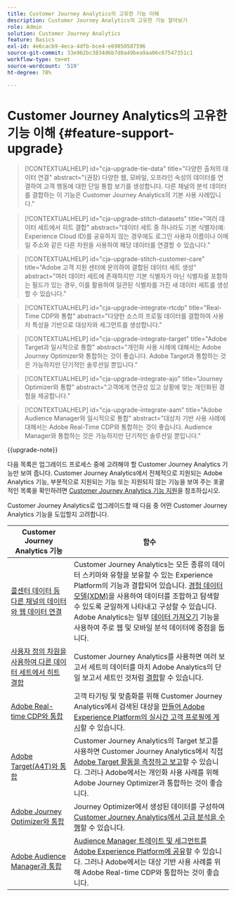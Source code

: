 ```yaml
---
title: Customer Journey Analytics의 고유한 기능 이해
description: Customer Journey Analytics의 고유한 기능 알아보기
role: Admin
solution: Customer Journey Analytics
feature: Basics
exl-id: 4e6cacb9-4eca-4dfb-bce4-e69850507596
source-git-commit: 33e962bc3834d6b7d0a49bea9aa06c67547351c1
workflow-type: tm+mt
source-wordcount: '519'
ht-degree: 78%

---
```


# Customer Journey Analytics의 고유한 기능 이해 {#feature-support-upgrade}

<!-- markdownlint-disable MD034 -->

>[!CONTEXTUALHELP]
>id="cja-upgrade-tie-data"
>title="다양한 출처의 데이터 연결"
>abstract="(권장) 다양한 웹, 모바일, 오프라인 속성의 데이터를 연결하여 고객 행동에 대한 단일 통합 보기를 생성합니다. 다른 채널의 분석 데이터를 결합하는 이 기능은 Customer Journey Analytics의 기본 사용 사례입니다."

<!-- markdownlint-enable MD034 -->

<!-- markdownlint-disable MD034 -->

>[!CONTEXTUALHELP]
>id="cja-upgrade-stitch-datasets"
>title="여러 데이터 세트에서 히트 결합"
>abstract="데이터 세트 중 하나라도 기본 식별자(예: Experience Cloud ID)를 공유하지 않는 경우에도 로그인 사용자 이름이나 이메일 주소와 같은 다른 차원을 사용하여 해당 데이터를 연결할 수 있습니다."

<!-- markdownlint-enable MD034 -->

<!-- markdownlint-disable MD034 -->

>[!CONTEXTUALHELP]
>id="cja-upgrade-stitch-customer-care"
>title="Adobe 고객 지원 센터에 문의하여 결합된 데이터 세트 생성"
>abstract="여러 데이터 세트에 존재하지만 기본 식별자가 아닌 식별자를 포함하는 필드가 있는 경우, 이를 활용하여 일관된 식별자를 가진 새 데이터 세트를 생성할 수 있습니다."

<!-- markdownlint-enable MD034 -->

<!-- markdownlint-disable MD034 -->

>[!CONTEXTUALHELP]
>id="cja-upgrade-integrate-rtcdp"
>title="Real-Time CDP와 통합"
>abstract="다양한 소스의 프로필 데이터를 결합하여 사용자 특성을 기반으로 대상자와 세그먼트를 생성합니다."

<!-- markdownlint-enable MD034 -->

<!-- markdownlint-disable MD034 -->

>[!CONTEXTUALHELP]
>id="cja-upgrade-integrate-target"
>title="Adobe Target과 일시적으로 통합"
>abstract="개인화 사용 사례에 대해서는 Adobe Journey Optimizer와 통합하는 것이 좋습니다. Adobe Target과 통합하는 것은 가능하지만 단기적인 솔루션일 뿐입니다."

<!-- markdownlint-enable MD034 -->

<!-- markdownlint-disable MD034 -->

>[!CONTEXTUALHELP]
>id="cja-upgrade-integrate-ajo"
>title="Journey Optimizer와 통합"
>abstract="고객에게 연관성 있고 상황에 맞는 개인화된 경험을 제공합니다."

<!-- markdownlint-enable MD034 -->

<!-- markdownlint-disable MD034 -->

>[!CONTEXTUALHELP]
>id="cja-upgrade-integrate-aam"
>title="Adobe Audience Manager와 일시적으로 통합"
>abstract="대상자 기반 사용 사례에 대해서는 Adobe Real-Time CDP와 통합하는 것이 좋습니다. Audience Manager와 통합하는 것은 가능하지만 단기적인 솔루션일 뿐입니다."

<!-- markdownlint-enable MD034 -->

{{upgrade-note}}

다음 목록은 업그레이드 프로세스 중에 고려해야 할 Customer Journey Analytics 기능만 보여 줍니다. Customer Journey Analytics에서 전체적으로 지원되는 Adobe Analytics 기능, 부분적으로 지원되는 기능 또는 지원되지 않는 기능을 보여 주는 포괄적인 목록을 확인하려면 [Customer Journey Analytics 기능 지원](/help/getting-started/aa-vs-cja/cja-aa.md)을 참조하십시오.

Customer Journey Analytics로 업그레이드할 때 다음 중 어떤 Customer Journey Analytics 기능을 도입할지 고려합니다.

| Customer Journey Analytics 기능 | 함수 |
|---------|----------|
| [콜센터 데이터 등 다른 채널의 데이터와 웹 데이터 연결](https://experienceleague.adobe.com/ko/docs/analytics-platform/using/cja-usecases/cross-channel/cross-channel) | Customer Journey Analytics는 모든 종류의 데이터 스키마와 유형을 보유할 수 있는 Experience Platform의 기능과 결합되어 있습니다. [경험 데이터 모델(XDM)](https://experienceleague.adobe.com/docs/experience-platform/xdm/home.html)을 사용하여 데이터를 조합하고 탐색할 수 있도록 균일하게 나타내고 구성할 수 있습니다. Adobe Analytics는 일부 [데이터 가져오기](https://experienceleague.adobe.com/docs/analytics/import/home.html) 기능을 사용하여 주로 웹 및 모바일 분석 데이터에 중점을 둡니다. |
| [사용자 정의 차원을 사용하여 다른 데이터 세트에서 히트 결합](https://experienceleague.adobe.com/ko/docs/analytics-platform/using/stitching/overview) | Customer Journey Analytics를 사용하면 여러 보고서 세트의 데이터를 마치 Adobe Analytics의 단일 보고서 세트인 것처럼 [결합](/help/connections/combined-dataset.md)할 수 있습니다. |
| [Adobe Real-time CDP와 통합](/help/components/audiences/audiences-overview.md) | 고객 타기팅 및 맞춤화를 위해 Customer Journey Analytics에서 검색된 대상을 [만들어 Adobe Experience Platform의 실시간 고객 프로필에 게시](/help/components/audiences/audiences-overview.md)할 수 있습니다. |
| [Adobe Target(A4T)와 통합](/help/integrations/at.md) | Customer Journey Analytics의 Target 보고를 사용하면 Customer Journey Analytics에서 직접 [Adobe Target 활동을 측정하고 보고](/help/integrations/at.md)할 수 있습니다. 그러나 Adobe에서는 개인화 사용 사례를 위해 Adobe Journey Optimizer과 통합하는 것이 좋습니다. |
| [Adobe Journey Optimizer와 통합](/help/integrations/ajo.md) | Journey Optimizer에서 생성된 데이터를 구성하여 [Customer Journey Analytics에서 고급 분석을 수행](/help/integrations/ajo.md)할 수 있습니다. |
| [Adobe Audience Manager과 통합](https://experienceleague.adobe.com/en/docs/audience-manager/user-guide/implementation-integration-guides/integration-experience-platform/aam-aep-audience-sharing) | [Audience Manager 트레이트 및 세그먼트를 Adobe Experience Platform에 공유](https://experienceleague.adobe.com/en/docs/audience-manager/user-guide/implementation-integration-guides/integration-experience-platform/aam-aep-audience-sharing)할 수 있습니다. 그러나 Adobe에서는 대상 기반 사용 사례를 위해 Adobe Real-time CDP와 통합하는 것이 좋습니다. |
